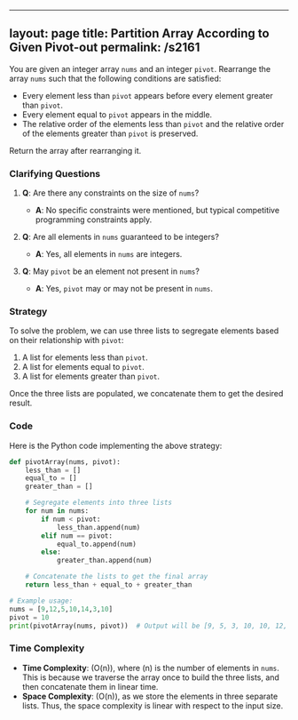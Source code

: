 
---
layout: page
title:  Partition Array According to Given Pivot-out
permalink: /s2161
---

You are given an integer array `nums` and an integer `pivot`. Rearrange the array `nums` such that the following conditions are satisfied:
- Every element less than `pivot` appears before every element greater than `pivot`.
- Every element equal to `pivot` appears in the middle.
- The relative order of the elements less than `pivot` and the relative order of the elements greater than `pivot` is preserved.

Return the array after rearranging it.

### Clarifying Questions

1. **Q**: Are there any constraints on the size of `nums`?
   - **A**: No specific constraints were mentioned, but typical competitive programming constraints apply.

2. **Q**: Are all elements in `nums` guaranteed to be integers?
   - **A**: Yes, all elements in `nums` are integers.

3. **Q**: May `pivot` be an element not present in `nums`?
   - **A**: Yes, `pivot` may or may not be present in `nums`.

### Strategy

To solve the problem, we can use three lists to segregate elements based on their relationship with `pivot`:
1. A list for elements less than `pivot`.
2. A list for elements equal to `pivot`.
3. A list for elements greater than `pivot`.

Once the three lists are populated, we concatenate them to get the desired result.

### Code

Here is the Python code implementing the above strategy:

```python
def pivotArray(nums, pivot):
    less_than = []
    equal_to = []
    greater_than = []

    # Segregate elements into three lists
    for num in nums:
        if num < pivot:
            less_than.append(num)
        elif num == pivot:
            equal_to.append(num)
        else:
            greater_than.append(num)

    # Concatenate the lists to get the final array
    return less_than + equal_to + greater_than

# Example usage:
nums = [9,12,5,10,14,3,10]
pivot = 10
print(pivotArray(nums, pivot))  # Output will be [9, 5, 3, 10, 10, 12, 14]
```

### Time Complexity
- **Time Complexity**: \(O(n)\), where \(n\) is the number of elements in `nums`. This is because we traverse the array once to build the three lists, and then concatenate them in linear time.
- **Space Complexity**: \(O(n)\), as we store the elements in three separate lists. Thus, the space complexity is linear with respect to the input size.